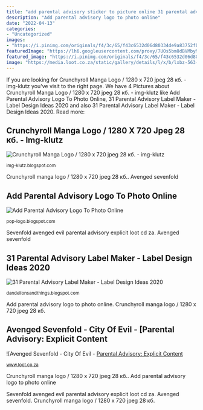 ```yaml
---
title: "add parental advisory sticker to picture online 31 parental advisory label maker"
description: "Add parental advisory logo to photo online"
date: "2022-04-13"
categories:
- "Uncategorized"
images:
- "https://i.pinimg.com/originals/f4/3c/65/f43c6532d06d80334de9a83752fbe555.jpg"
featuredImage: "https://lh6.googleusercontent.com/proxy/7UOs5bm8dBVMbyMBPnlmT_95V0tsrZMSthnlkCGZ3y9fse11VKcVcTO7B-HP1G1tacvNyDS1HX7sMYkebViMPl8KaDB3Om8QSYnNMa0FBQbkD0kTIcp9epqTPSWhG2kNZspdhgySzPOn8O0SpB7sVIWL5taQqglP2e_lB6KJS7_gRmCT_-xkJr_7la8NSjbShcOG6Wm9cCV8AcT7jXuNCTkFs1SnchNqqtLxUr4ymuEDoW4_D7dmHCb9MVDDN6VjoC5LH4o_gpTZ=w1200-h630-p-k-no-nu"
featured_image: "https://i.pinimg.com/originals/f4/3c/65/f43c6532d06d80334de9a83752fbe555.jpg"
image: "https://media.loot.co.za/static/gallery/details/l/x/b/lxbz-563-ga30/detail.lxbz-563-ga30.2.back.XLTCQ0P803.jpg"
---
```


If you are looking for Crunchyroll Manga Logo / 1280 x 720 jpeg 28 кб. - img-klutz you've visit to the right page. We have 4 Pictures about Crunchyroll Manga Logo / 1280 x 720 jpeg 28 кб. - img-klutz like Add Parental Advisory Logo To Photo Online, 31 Parental Advisory Label Maker - Label Design Ideas 2020 and also 31 Parental Advisory Label Maker - Label Design Ideas 2020. Read more:

## Crunchyroll Manga Logo / 1280 X 720 Jpeg 28 кб. - Img-klutz

![Crunchyroll Manga Logo / 1280 x 720 jpeg 28 кб. - img-klutz](https://pbs.twimg.com/profile_images/617825165456478209/i0MxSPM6.jpg "31 parental advisory label maker")

<small>img-klutz.blogspot.com</small>

Crunchyroll manga logo / 1280 x 720 jpeg 28 кб.. Avenged sevenfold

## Add Parental Advisory Logo To Photo Online

![Add Parental Advisory Logo To Photo Online](https://i.pinimg.com/originals/f4/3c/65/f43c6532d06d80334de9a83752fbe555.jpg "Crunchyroll manga logo / 1280 x 720 jpeg 28 кб.")

<small>pop-logo.blogspot.com</small>

Sevenfold avenged evil parental advisory explicit loot cd za. Avenged sevenfold

## 31 Parental Advisory Label Maker - Label Design Ideas 2020

![31 Parental Advisory Label Maker - Label Design Ideas 2020](https://lh6.googleusercontent.com/proxy/7UOs5bm8dBVMbyMBPnlmT_95V0tsrZMSthnlkCGZ3y9fse11VKcVcTO7B-HP1G1tacvNyDS1HX7sMYkebViMPl8KaDB3Om8QSYnNMa0FBQbkD0kTIcp9epqTPSWhG2kNZspdhgySzPOn8O0SpB7sVIWL5taQqglP2e_lB6KJS7_gRmCT_-xkJr_7la8NSjbShcOG6Wm9cCV8AcT7jXuNCTkFs1SnchNqqtLxUr4ymuEDoW4_D7dmHCb9MVDDN6VjoC5LH4o_gpTZ=w1200-h630-p-k-no-nu "31 parental advisory label maker")

<small>dandelionsandthings.blogspot.com</small>

Add parental advisory logo to photo online. Crunchyroll manga logo / 1280 x 720 jpeg 28 кб.

## Avenged Sevenfold - City Of Evil - [Parental Advisory: Explicit Content

![Avenged Sevenfold - City Of Evil - [Parental Advisory: Explicit Content](https://media.loot.co.za/static/gallery/details/l/x/b/lxbz-563-ga30/detail.lxbz-563-ga30.2.back.XLTCQ0P803.jpg "Sevenfold avenged evil parental advisory explicit loot cd za")

<small>www.loot.co.za</small>

Crunchyroll manga logo / 1280 x 720 jpeg 28 кб.. Add parental advisory logo to photo online

Sevenfold avenged evil parental advisory explicit loot cd za. Avenged sevenfold. Crunchyroll manga logo / 1280 x 720 jpeg 28 кб.
